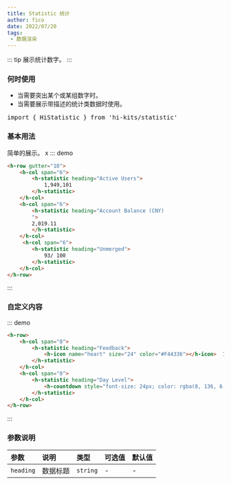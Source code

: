 ```yaml
---
title: Statistic 统计
author: fico
date: 2022/07/20
tags:
 - 数据渲染
---
```

::: tip
展示统计数字。
:::
### 何时使用
- 当需要突出某个或某组数字时。
- 当需要展示带描述的统计类数据时使用。
<pre class="language-ts">
import { HiStatistic } from 'hi-kits/statistic'
</pre>
### 基本用法

简单的展示。
x
::: demo
```html
<h-row gutter="10">
    <h-col span="6">
        <h-statistic heading="Active Users">
            1,949,101
        </h-statistic>
    </h-col>
    <h-col span="6">
        <h-statistic heading="Account Balance (CNY)
        ">
        2,019.11
        </h-statistic>
    </h-col>
     <h-col span="6">
        <h-statistic heading="Unmerged">
            93/ 100
        </h-statistic>
    </h-col>
</h-row>

```
:::

### 自定义内容

::: demo
```html
<h-row>
    <h-col span="8">
        <h-statistic heading="Feedback">
            <h-icon name="heart" size="24" color="#F44336"></h-icon>  1,128
        </h-statistic>
    </h-col>
    <h-col span="8">
        <h-statistic heading="Day Level">
            <h-countdown style="font-size: 24px; color: rgba(8, 136, 6, 0.707);"></h-countdown>
        </h-statistic>
    </h-col>
</h-row>
```
:::

### 参数说明

|参数|说明|类型|可选值|默认值
|:--|:--|:--|:-----|:---
| `heading`| 数据标题 |  `string` | - | -
